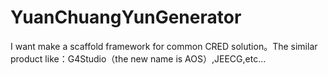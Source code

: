 # YuanChuangYunGenerator
I want make a scaffold framework for common CRED solution。The similar product like：G4Studio（the new name is AOS）,JEECG,etc...
